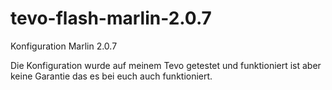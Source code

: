 # tevo-flash-marlin-2.0.7

Konfiguration Marlin 2.0.7

Die Konfiguration wurde auf meinem Tevo getestet und funktioniert ist aber keine Garantie das es bei euch auch funktioniert.
